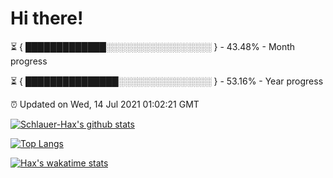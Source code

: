 # Hi there!

⏳ { █████████████░░░░░░░░░░░░░░░░░ } - 43.48% - Month progress

⏳ { ███████████████░░░░░░░░░░░░░░░ } - 53.16% - Year progress

⏰ Updated on Wed, 14 Jul 2021 01:02:21 GMT


[![Schlauer-Hax's github stats](https://github-readme-stats.vercel.app/api?username=Schlauer-Hax&show_icons=true&theme=dark&count_private=true)](https://github.com/Schlauer-Hax)


[![Top Langs](https://github-readme-stats.vercel.app/api/top-langs/?username=Schlauer-Hax&layout=compact&theme=dark)](https://github.com/Schlauer-Hax?tab=repositories)


[![Hax's wakatime stats](https://github-readme-stats.vercel.app/api/wakatime?username=Hax&theme=dark)](https://wakatime.com/@Hax)

